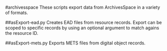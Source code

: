 #archivesspace
These scripts export data from ArchivesSpace in a variety of formats.

##asExport-ead.py
Creates EAD files from resource records. Export can be scoped to specific records by using an optional argument to match agains the resource ID.

##asExport-mets.py
Exports METS files from digital object records.